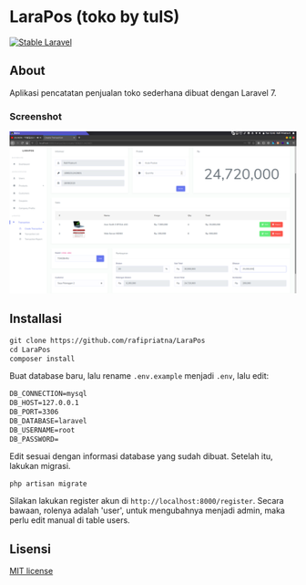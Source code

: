 # LaraPos (toko by tulS)
[![Stable Laravel](https://poser.pugx.org/laravel/framework/v/stable.svg)](https://packagist.org/packages/laravel/framework)

## About
Aplikasi pencatatan penjualan toko sederhana dibuat dengan Laravel 7.

### Screenshot
![Screenshot transaksi](transaksi.png)

## Installasi
```
git clone https://github.com/rafipriatna/LaraPos
cd LaraPos
composer install
```
Buat database baru, lalu rename `.env.example` menjadi `.env`, lalu edit:
```
DB_CONNECTION=mysql
DB_HOST=127.0.0.1
DB_PORT=3306
DB_DATABASE=laravel
DB_USERNAME=root
DB_PASSWORD=
```
Edit sesuai dengan informasi database yang sudah dibuat.
Setelah itu, lakukan migrasi.
```
php artisan migrate
```
Silakan lakukan register akun di `http://localhost:8000/register`. Secara bawaan, rolenya adalah 'user', untuk mengubahnya
menjadi admin, maka perlu edit manual di table users.

## Lisensi
[MIT license](https://opensource.org/licenses/MIT)
